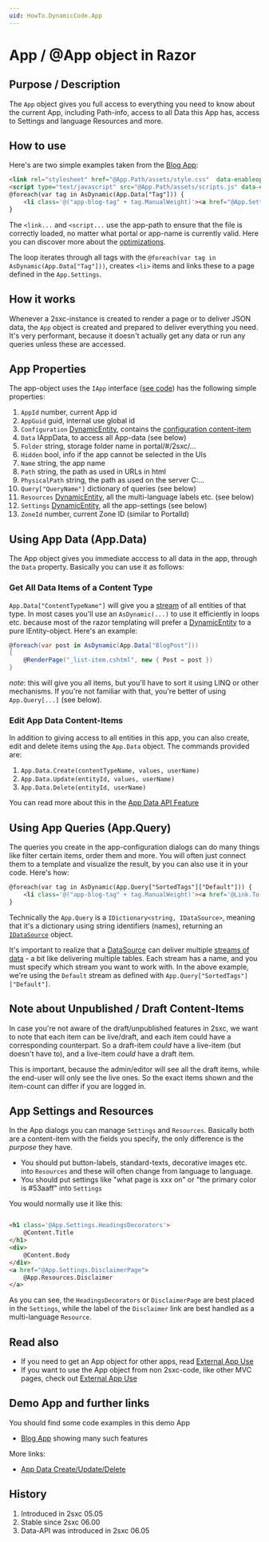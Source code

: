 ```yaml
---
uid: HowTo.DynamicCode.App
---
```

# App / @App object in Razor

## Purpose / Description
The `App` object gives you full access to everything you need to know about the current App, including Path-info, access to all Data this App has, access to Settings and language Resources and more.

## How to use

Here's are two simple examples taken from the [Blog App][Blog-App]:

```html
<link rel="stylesheet" href="@App.Path/assets/style.css"  data-enableoptimizations="true"/>
<script type="text/javascript" src="@App.Path/assets/scripts.js" data-enableoptimizations="true"></script>
@foreach(var tag in AsDynamic(App.Data["Tag"])) {
    <li class='@("app-blog-tag" + tag.ManualWeight)'><a href="@App.Settings.DetailsPage/tag/@tag.Tag" title="@tag.Name">@tag.Name</a></li>
}
```

The `<link...` and `<script...` use the app-path to ensure that the file is correctly loaded, no matter what portal or app-name is currently valid. Here you can discover more about the [optimizations](Template-Assets).

The loop iterates through all tags with the `@foreach(var tag in AsDynamic(App.Data["Tag"]))`, creates `<li>` items and links these to a page defined in the `App.Settings`.  

## How it works
Whenever a 2sxc-instance is created to render a page or to deliver JSON data, the `App` object is created and prepared to deliver everything you need. It's very performant, because it doesn't actually get any data or run any queries unless these are accessed. 

## App Properties
The app-object uses the `IApp` interface ([see code][iapp]) has the following simple properties:

1. `AppId` number, current App id
2. `AppGuid` guid, internal use global id
3. `Configuration` [DynamicEntity](xref:HowTo.DynamicCode.Entity), contains the [configuration content-item][app-configuration]
4. `Data` IAppData, to access all App-data (see below)
5. `Folder` string, storage folder name in portal/#/2sxc/...
6. `Hidden` bool, info if the app cannot be selected in the UIs
7. `Name` string, the app name
8. `Path` string, the path as used in URLs in  html
9. `PhysicalPath` string, the path as used on the server C:\...
10. `Query["QueryName"]` dictionary of queries (see below) 
11. `Resources` [DynamicEntity](xref:HowTo.DynamicCode.Entity), all the multi-language labels etc. (see below)
12. `Settings` [DynamicEntity](xref:HowTo.DynamicCode.Entity), all the app-settings (see below)
13. `ZoneId` number, current Zone ID (similar to PortalId)


## Using App Data (App.Data)
The App object gives you immediate acccess to all data in the app, through the `Data` property. Basically you can use it as follows:


### Get All Data Items of a Content Type
`App.Data["ContentTypeName"]` will give you a [stream](xref:ToSic.Eav.DataSources.IDataStream) of all entities of that type. In most cases you'll use an `AsDynamic(...)` to use it efficiently in loops etc. because most of the razor templating will prefer a [DynamicEntity](xref:HowTo.DynamicCode.Entity) to a pure IEntity-object. Here's an example:

```cs
@foreach(var post in AsDynamic(App.Data["BlogPost"]))
{
    @RenderPage("_list-item.cshtml", new { Post = post })
}
```

_note_: this will give you all items, but you'll have to sort it using LINQ or other mechanisms. If you're not familiar with that, you're better of using `App.Query[...]` (see below). 


### Edit App Data Content-Items
In addition to giving access to all entities in this app, you can also create, edit and delete items using the `App.Data` object. The commands provided are:

1. `App.Data.Create(contentTypeName, values, userName)`
1. `App.Data.Update(entityId, values, userName)`
1. `App.Data.Delete(entityId, userName)`

You can read more about this in the [App Data API Feature][app-data-api]


## Using App Queries (App.Query)
The queries you create in the app-configuration dialogs can do many things like filter certain items, order them and more. You will often just connect them to a template and visualize the result, by you can also use it in your code. Here's how:

```html
@foreach(var tag in AsDynamic(App.Query["SortedTags"]["Default"])) {
    <li class='@("app-blog-tag" + tag.ManualWeight)'><a href='@Link.To("tag= " tag.Tag)' title="@tag.Name">@tag.Name</a></li>
}
```

Technically the `App.Query` is a `IDictionary<string, IDataSource>`, meaning that it's a dictionary using string identifiers (names), returning an [`IDataSource`](xref:Specs.DataSources.DataSource) object. 

It's important to realize that a [DataSource](xref:Specs.DataSources.DataSource) can deliver multiple [streams of data](xref:ToSic.Eav.DataSources.IDataStream) - a bit like delivering multiple tables. Each stream has a name, and you must specify which stream you want to work with. In the above example, we're using the `Default` stream as defined with `App.Query["SortedTags"]["Default"]`.

## Note about Unpublished / Draft Content-Items
In case you're not aware of the draft/unpublished features in 2sxc, we want to note that each item can be live/draft, and each item could have a corresponding counterpart. So a draft-item _could_ have a live-item (but doesn't have to), and a live-item _could_ have a draft item.

This is important, because the admin/editor will see all the draft items, while the end-user will only see the live ones. So the exact items shown and the item-count can differ if you are logged in. 


## App Settings and Resources
In the App dialogs you can manage `Settings` and `Resources`. Basically both are a content-item with the fields you specify, the only difference is the _purpose_ they have.

* You should put button-labels, standard-texts, decorative images etc. into `Resources` and these will often change from language to language.
* You should put settings like "what page is xxx on" or "the primary color is #53aaff" into `Settings`

You would normally use it like this:

```html

<h1 class='@App.Settings.HeadingsDecorators'>
    @Content.Title
</h1>
<div>
    @Content.Body
</div>
<a href="@App.Settings.DisclaimerPage">
    @App.Resources.Disclaimer
</a>
```

As you can see, the `HeadingsDecorators` or `DisclaimerPage` are best placed in the `Settings`, while the label of the `Disclaimer` link are best handled as a multi-language `Resource`.


## Read also
* If you need to get an App object for other apps, read [External App Use](xref:HowTo.External)
* If you want to use the App object from non 2sxc-code, like other MVC pages, check out [External App Use](xref:HowTo.External)


## Demo App and further links
You should find some code examples in this demo App
* [Blog App][Blog-App] showing many such features

More links:
* [App Data Create/Update/Delete][app-data-api]


## History
1. Introduced in 2sxc 05.05
2. Stable since 2sxc 06.00
3. Data-API was introduced in 2sxc 06.05

[Blog-App]: http://2sxc.org/en/apps/app/dnn-blog-app-for-dnn-dotnetnuke
[iapp]: https://github.com/2sic/2sxc/blob/master/Interfaces/IApp.cs
[DynamicEntity]:Dynamic-Entity
[linq]: https://msdn.microsoft.com/en-us/library/mt693024.aspx
[app-data-api]: http://2sxc.org/en/Docs-Manuals/Feature/feature/3360
[app-configuration]: http://2sxc.org/en/Docs-Manuals/Feature/feature/8182